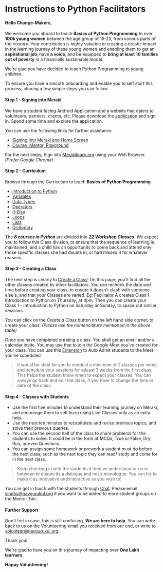 # Instructions to Python Facilitators

#### Hello Change-Makers, 

We welcome you aboard to teach **Basics of Python Programming** to over **100k young women** between the age group of 15-25, from various parts of the country. Your contribution is highly valuable in creating a drastic impact in the learning journey of these young women and enabling them to get an **aspirational job**, have **a voice**, and be equipped to **bring at least 10 families out of poverty** in a financially sustainable model.

We're glad you have decided to teach Python Programming to young children. 

To ensure you have a smooth onboarding and enable you to self start this process, sharing a few simple steps you can follow.

#### Step 1 - Signing into Meraki
We have a student facing Android Application and a website that caters to volunteers, partners, clients, etc. Please download the [application](https://play.google.com/store/apps/details?id=org.merakilearn&hl=en_IN&gl=US, "Meraki Android Application") and sign in. Spend some time and explore the application. 

You can use the following links for further assistance
* [Signing into Meraki and Home Screen](https://youtu.be/Lha-WlS2Hkg)
* [Course, Mentor, Playground](https://youtu.be/UN3us4vDHhc)

For the next steps, Sign into [Merakilearn.org](https://www.merakilearn.org, "Meraki") using your Web Browser. *(Prefer Google Chrome)*

#### Step 2 - Curriculum
Browse through the Curriculum to teach **Basics of Python Programming** 

* [Introduction to Python](https://www.merakilearn.org/course/101/exercise/3161, "Introduction to Python")
* [Variables](https://www.merakilearn.org/course/102/exercise/3335, "Variables")
* [Data Types](https://www.merakilearn.org/course/122/exercise/3143, "Data types")
* [Operators](https://www.merakilearn.org/course/121/exercise/3137, "Operators")
* [If-Else](https://www.merakilearn.org/course/93/exercise/2169, "If-Else")
* [Loops](https://www.merakilearn.org/course/83/exercise/3372, "Loops")
* [Lists](https://www.merakilearn.org/course/80/exercise/1961, "Lists")
* [Dictionary](https://www.merakilearn.org/course/104/exercise/2344, "Dictionary")

The **_8 courses in Python_** are divided into **_22 Workshop Classes_**. We expect you to follow this Class division, to ensure that the sequence of learning is maintained, and a child has an opportunity to come back and attend only those specific classes she had doubts in, or had missed it for whatever reasons.

#### Step 3 - Creating a Class
The next step is clearly to [Create a Class](https://www.merakilearn.org/class, "Create a Class")! On this page, you'll find all the other classes created by other facilitators. You can recheck the date and time before creating your class, to ensure it doesn't clash with someone else's, and that your Classes are varied. Eg: Facilitator A creates Class 1 - Introduction to Python on Thursday, at 4pm. Then you can create your Class 1 - Introduction to Python on Saturday or Sunday, to space out similar sessions. 

You can click on the *Create a Class* button on the left hand side corner, to create your class. *(Please use the nomenclature mentioned in the above table)*

Once you have completed creating a class. You shall get an email and/or a calendar invite. You may use that to join the Google Meet you've created for your class. You can use this [Extension](https://chrome.google.com/webstore/detail/auto-admit-for-google-mee/epemkdedgaoeeobdjmkmhhhbjemckmgb/related?hl=en, "Auto Admit Extension") to Auto Admit students to the Meet you've scheduled.

> It would be ideal for you to conduct a minimum of 2 classes per week, and schedule your sessions for atleast 3 weeks from the first class. This helps the student know when to expect your classes. You can always go back and edit the class, if you have to change the time or date of the class. 

#### Step 4 - Classes with Students
* Use the first five minutes to understand their learning journey on Meraki, and encourage them to self learn using Live Classes only as an extra help.
* Use the next ten minutes to recapitulate and revise previous topics, and solve their previous queries.
* You can use the second half of the class to share problems for the students to solve. It could be in the form of MCQs, True or False, Dry Run, or even Questions.
* You can assign some homework or prework a student must do before the next class, such as the next topic they can read/ study and come for in the next class.

> Keep checking in with the students if they've understood or no in between to ensure its a dialogue and not a monologue. You can try to make it as innovative and interactive as you wish to! 

You can get in touch with the students through [Chat](https://www.merakilearn.org/mentor). Please email sindhu@navgurukul.org if you want to be added to more student groups on the Mentor Tab.

#### Further Support
Don't fret in case, this is still confusing. **We are here to help**. You can write back to us on the Volunteering email you received from our end, or write to volunteer@navgurukul.org. 

Thank you! 

We're glad to have you on this journey of impacting over **One Lakh learners**.

**Happy Volunteering!**

